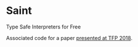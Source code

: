 # Saint

Type Safe Interpreters for Free

Associated code for a paper [presented at TFP 2018](http://www.cse.chalmers.se/~myreen/tfp2018/program.html).
